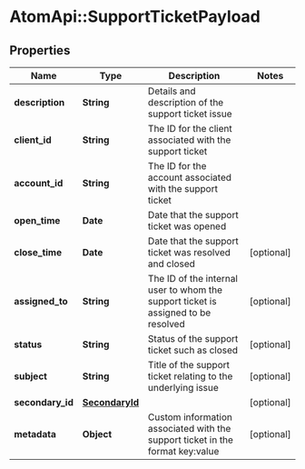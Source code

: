 # AtomApi::SupportTicketPayload

## Properties
Name | Type | Description | Notes
------------ | ------------- | ------------- | -------------
**description** | **String** | Details and description of the support ticket issue | 
**client_id** | **String** | The ID for the client associated with the support ticket | 
**account_id** | **String** | The ID for the account associated with the support ticket | 
**open_time** | **Date** | Date that the support ticket was opened | 
**close_time** | **Date** | Date that the support ticket was resolved and closed | [optional] 
**assigned_to** | **String** | The ID of the internal user to whom the support ticket is assigned to be resolved | [optional] 
**status** | **String** | Status of the support ticket such as closed | [optional] 
**subject** | **String** | Title of the support ticket relating to the underlying issue | [optional] 
**secondary_id** | [**SecondaryId**](SecondaryId.md) |  | [optional] 
**metadata** | **Object** | Custom information associated with the support ticket in the format key:value | [optional] 


